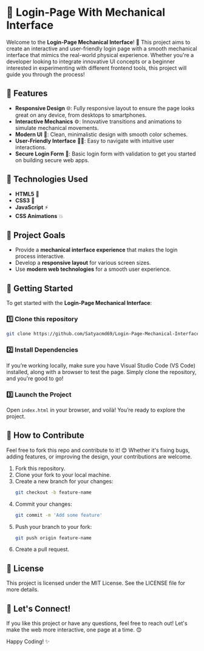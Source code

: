 # 🚀 Login-Page With Mechanical Interface

Welcome to the **Login-Page Mechanical Interface**! 🎉 This project aims to create an interactive and user-friendly login page with a smooth mechanical interface that mimics the real-world physical experience. Whether you're a developer looking to integrate innovative UI concepts or a beginner interested in experimenting with different frontend tools, this project will guide you through the process!

## 📌 Features

- **Responsive Design** 🌐: Fully responsive layout to ensure the page looks great on any device, from desktops to smartphones.
- **Interactive Mechanics** ⚙️: Innovative transitions and animations to simulate mechanical movements.
- **Modern UI** 🎨: Clean, minimalistic design with smooth color schemes.
- **User-Friendly Interface** 🧑‍💻: Easy to navigate with intuitive user interactions.
- **Secure Login Form** 🔐: Basic login form with validation to get you started on building secure web apps.

## 🔧 Technologies Used

- **HTML5** 📝
- **CSS3** 🎨
- **JavaScript** ⚡
- **CSS Animations** 💥

## 🎯 Project Goals

- Provide a **mechanical interface experience** that makes the login process interactive.
- Develop a **responsive layout** for various screen sizes.
- Use **modern web technologies** for a smooth user experience.

## 🚀 Getting Started

To get started with the **Login-Page Mechanical Interface**:

### 1️⃣ Clone this repository
```bash
git clone https://github.com/Satyacmd69/Login-Page-Mechanical-Interface.git
```

### 2️⃣ Install Dependencies
If you’re working locally, make sure you have Visual Studio Code (VS Code) installed, along with a browser to test the page. Simply clone the repository, and you're good to go!

### 3️⃣ Launch the Project
Open `index.html` in your browser, and voilà! You’re ready to explore the project.

## 🧩 How to Contribute

Feel free to fork this repo and contribute to it! 😊 Whether it's fixing bugs, adding features, or improving the design, your contributions are welcome.

1. Fork this repository.
2. Clone your fork to your local machine.
3. Create a new branch for your changes:
   ```bash
   git checkout -b feature-name
   ```
4. Commit your changes:
   ```bash
   git commit -m 'Add some feature'
   ```
5. Push your branch to your fork:
   ```bash
   git push origin feature-name
   ```
6. Create a pull request.

## 🔄 License

This project is licensed under the MIT License. See the LICENSE file for more details.

## 👋 Let's Connect!

If you like this project or have any questions, feel free to reach out! Let's make the web more interactive, one page at a time. 😊

Happy Coding! ✨

